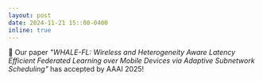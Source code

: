 ```yaml
---
layout: post
date: 2024-11-21 15::00-0400
inline: true
---
```


:pencil: Our paper *"WHALE-FL: Wireless and Heterogeneity Aware Latency Efficient Federated Learning over Mobile Devices via Adaptive Subnetwork Scheduling"* has accepted by AAAI 2025! 